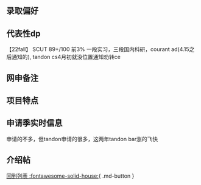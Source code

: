 ## 录取偏好

## 代表性dp

【22fall】 SCUT 89+/100 前3% 一段实习，三段国内科研，courant ad(4.15之后通知的), tandon cs4月初就没位置通知劝转ce

## 网申备注

## 项目特点

## 申请季实时信息

申请的不多，但tandon申请的很多，这两年tandon bar涨的飞快

## 介绍帖

[回到列表 :fontawesome-solid-house:](选校梯度.md){ .md-button }
